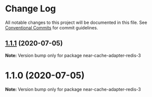 # Change Log

All notable changes to this project will be documented in this file.
See [Conventional Commits](https://conventionalcommits.org) for commit guidelines.

## [1.1.1](https://github.com/brickjs/near-cache/compare/v1.1.0...v1.1.1) (2020-07-05)

**Note:** Version bump only for package near-cache-adapter-redis-3





# 1.1.0 (2020-07-05)

**Note:** Version bump only for package near-cache-adapter-redis-3
